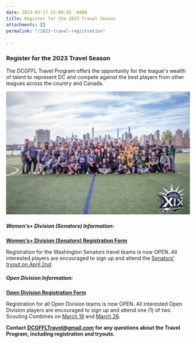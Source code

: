 ```yaml
---
date: 2023-03-17 15:00:45 -0400
title: Register for the 2023 Travel Season
attachments: []
permalink: "/2023-travel-registration"

---
```

### Register for the 2023 Travel Season

The DCGFFL Travel Program offers the opportunity for the league's wealth of talent to represent DC and compete against the best players from other leagues across the country and Canada.

![](/img/gb2019.jpeg)

##### Women's+ Division (Senators) Information:

[**Women's+ Division (Senators) Registration Form**](https://docs.google.com/forms/d/e/1FAIpQLSdXW6WmKRwAjuXEyFZjodNtGf-oCgasQz8lB1fvT8jVdzwafA/viewform "https://docs.google.com/forms/d/e/1FAIpQLSdXW6WmKRwAjuXEyFZjodNtGf-oCgasQz8lB1fvT8jVdzwafA/viewform")

Registration for the Washington Senators travel teams is now OPEN. All interested players are encouraged to sign up and attend the [Senators' tryout on April 2nd](/senators-tryout2023 "/senators-tryout2023").

##### Open Division Information:

[**Open Division Registration Form**](https://docs.google.com/forms/d/e/1FAIpQLSfky9QJYTfLn7LjwEZczqmIuViZHGsjrMrN-MNIwYeCnou52g/viewform?vc=0&c=0&w=1&flr=0 "https://docs.google.com/forms/d/e/1FAIpQLSfky9QJYTfLn7LjwEZczqmIuViZHGsjrMrN-MNIwYeCnou52g/viewform?vc=0&c=0&w=1&flr=0")

Registration for all Open Division teams is now OPEN. All interested Open Division players are encouraged to sign up and attend one (1) of two Scouting Combines on [March 19](/travel-combine2023-open-1 "/travel-combine2023-open-1") and [March 26](/travel-combine2023-open-2 "/travel-combine2023-open-2").

**Contact** [**DCGFFLTravel@gmail.com**](mailto:DCGFFLTravel@gmail.com) **for any questions about the Travel Program, including registration and tryouts.**